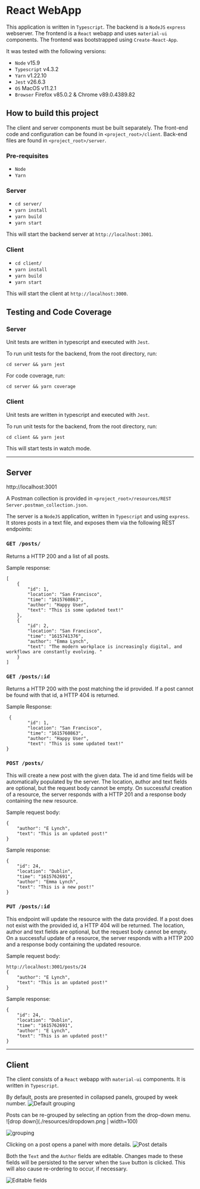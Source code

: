 # React WebApp

This application is written in `Typescript`. The backend is a `NodeJS` `express` webserver. The frontend is a `React` webapp and uses `material-ui` components. The frontend was bootstrapped using `Create-React-App`.

It was tested with the following versions:
- `Node` v15.9
- `Typescript` v4.3.2
- `Yarn` v1.22.10
- `Jest` v26.6.3
- `OS` MacOS v11.2.1
- `Browser` Firefox v85.0.2 & Chrome v89.0.4389.82

## How to build this project

The client and server components must be built separately.
The front-end code and configuration can be found in `<project_root>/client`. Back-end files are found in `<project_root>/server`.

### Pre-requisites

- `Node`
- `Yarn`

### Server

- `cd server/`
- `yarn install`
- `yarn build`
- `yarn start`

This will start the backend server at `http://localhost:3001`.
### Client

- `cd client/`
- `yarn install`
- `yarn build`
- `yarn start`

This will start the client at `http://localhost:3000`.

## Testing and Code Coverage

### Server

Unit tests are written in typescript and executed with `Jest`.

To run unit tests for the backend, from the root directory, run:

`cd server && yarn jest`

For code coverage, run:

`cd server && yarn coverage`

### Client


Unit tests are written in typescript and executed with `Jest`.

To run unit tests for the backend, from the root directory, run:

`cd client && yarn jest`

This will start tests in watch mode.

---

## Server

http://localhost:3001

A Postman collection is provided in `<project_root>/resources/REST Server.postman_collection.json`.

The server is a `NodeJS` application, written in `Typescript` and using `express`. It stores posts in a text file, and exposes them via the following REST endpoints:

### `GET /posts/`

Returns a HTTP 200 and a list of all posts.

Sample response: 
```
[
    {
        "id": 1,
        "location": "San Francisco",
        "time": "1615760863",
        "author": "Happy User",
        "text": "This is some updated text!"
    },
    {
        "id": 2,
        "location": "San Francisco",
        "time": "1615741376",
        "author": "Emma Lynch",
        "text": "The modern workplace is increasingly digital, and workflows are constantly evolving. "
    }
]
```

### `GET /posts/:id`

Returns a HTTP 200 with the post matching the id provided. If a post cannot be found with that id, a HTTP 404 is returned.

Sample Response:
```
 {
        "id": 1,
        "location": "San Francisco",
        "time": "1615760863",
        "author": "Happy User",
        "text": "This is some updated text!"
}
```

### `POST /posts/`

This will create a new post with the given data. The id and time fields will be automatically populated by the server. The location, author and text fields are optional, but the request body cannot be empty. On successful creation of a resource, the server responds with a HTTP 201 and a response body containing the new resource.

Sample request body:
```
{
    "author": "E Lynch",
    "text": "This is an updated post!"
}
```

Sample response: 
```
{
    "id": 24,
    "location": "Dublin",
    "time": "1615762691",
    "author": "Emma Lynch",
    "text": "This is a new post!"
}
```

### `PUT /posts/:id`

This endpoint will update the resource with the data provided. If a post does not exist with the provided id, a HTTP 404 will be returned. The location, author and text fields are optional, but the request body cannot be empty. On a successful update of a resource, the server responds with a HTTP 200 and a response body containing the updated resource.

Sample request body:
```
http://localhost:3001/posts/24
{
    "author": "E Lynch",
    "text": "This is an updated post!"
}
```

Sample response: 
```
{
    "id": 24,
    "location": "Dublin",
    "time": "1615762691",
    "author": "E Lynch",
    "text": "This is an updated post!"
}
```

--- 

## Client

The client consists of a `React` webapp with `material-ui` components. It is written in `Typescript`.

By default, posts are presented in collapsed panels, grouped by week number.
![Default grouping](./resources/default_view.png)

Posts can be re-grouped by selecting an option from the drop-down menu.
![drop down](./resources/dropdown.png | width=100)

![grouping](./resources/grouping.png)

Clicking on a post opens a panel with more details.
![Post details](./resources/details.png)

Both the `Text` and the `Author` fields are editable. Changes made to these fields will be persisted to the server when the `Save` button is clicked. This will also cause re-ordering to occur, if necessary.

![Editable fields](./resources/editablefield.png)
